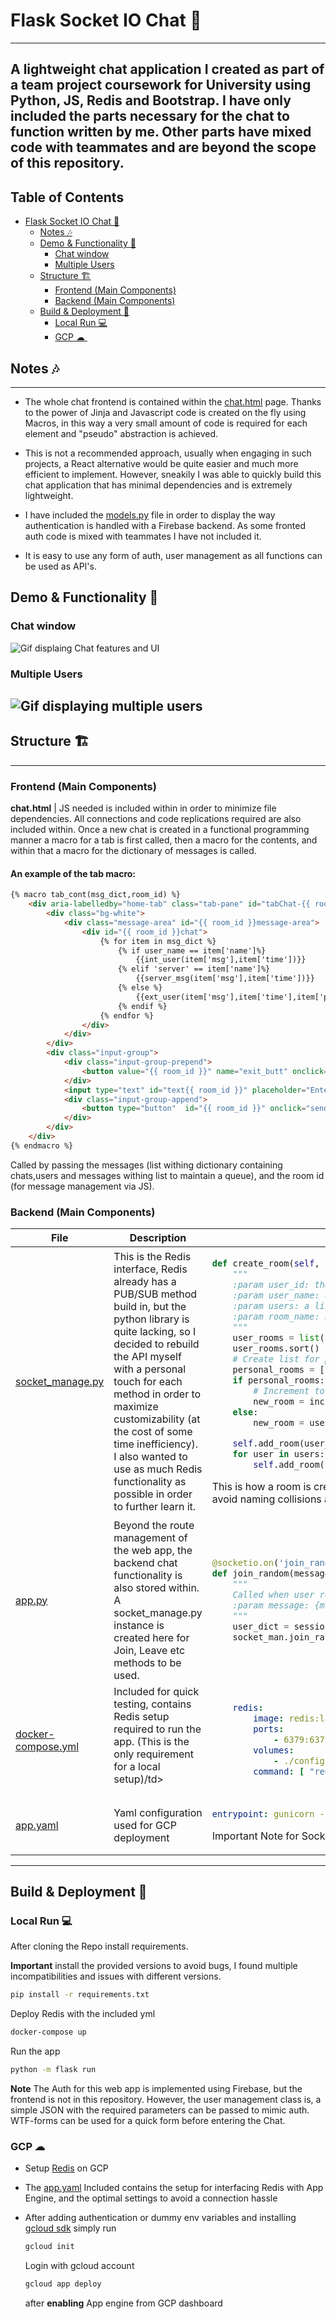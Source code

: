 # Flask Socket IO Chat 💬

---
A lightweight chat application I created as part of a team project coursework for University using Python, JS, Redis 
and Bootstrap. I have only included the parts necessary for the chat to function written by me. Other parts 
have mixed code with teammates and are beyond the scope of this repository.
---

## Table of Contents
- [Flask Socket IO Chat 💬](#flask-socket-io-chat-)
    * [Notes 🎶](#notes)
    * [Demo & Functionality  🎥](#Demo-&-Functionality)
        + [Chat window](#chat-window)
        + [Multiple Users](#multiple-users)
    * [Structure 🏗️](#structure-)
        + [Frontend (Main Components)](#frontend--main-components-)
        + [Backend (Main Components)](#backend--main-components-)
    * [Build & Deployment 🚀](#build-deployment-)
        + [Local Run 💻](#local-run-)
        + [GCP ☁ ️](#gcp)

    
## Notes 🎶

---

- The whole chat frontend is contained within the [chat.html](chat.html) page. Thanks to the power of Jinja and Javascript code is 
  created on the fly using Macros, in this way a very small amount of code is required for each element and "pseudo" abstraction is achieved.


  
- This is not a recommended approach, usually when engaging in such projects, a React alternative would be quite 
  easier and much more efficient to implement. However, sneakily I was able to quickly build this chat application that has minimal dependencies and is extremely lightweight.

  
- I have included the [models.py](http://models.py) file in order to display the way authentication is handled with a Firebase backend. As some 
  fronted auth code is mixed with teammates I have not included it.
    

- It is easy to use any form of auth, user management as all functions can be used as API's.


 

## Demo & Functionality  🎥
### Chat window
![Gif displaing Chat features and UI](example_gifs/chat_responsiveness.gif)


### Multiple Users
![Gif displaying multiple users](example_gifs/multiple_users.gif)
---

## Structure 🏗️

---

### Frontend (Main Components) 

**chat.html** | JS needed is included within in order to minimize file dependencies. All connections and code replications 
required are also included within. Once a new chat is created in a functional programming manner a macro for a tab is first 
called, then a macro for the contents, and within that a macro for the dictionary of messages is called.

#### An example of the tab macro:
```html
{% macro tab_cont(msg_dict,room_id) %}
    <div aria-labelledby="home-tab" class="tab-pane" id="tabChat-{{ room_id }}" role="tabpanel">
        <div class="bg-white">
            <div class="message-area" id="{{ room_id }}message-area">
                <div id="{{ room_id }}chat">
                    {% for item in msg_dict %}
                        {% if user_name == item['name']%}
                            {{int_user(item['msg'],item['time'])}}
                        {% elif 'server' == item['name']%}
                            {{server_msg(item['msg'],item['time'])}}
                        {% else %}
                            {{ext_user(item['msg'],item['time'],item['picture'])}}
                        {% endif %}
                    {% endfor %}
                </div>
            </div>
        </div>
        <div class="input-group">
            <div class="input-group-prepend">
                <button value="{{ room_id }}" name="exit_butt" onclick="leave_room(this.value)" type="button" class="btn btn-danger btn-lg rounded-0 d-none d-md-block"><i class="fa fa-close"></i>&nbsp;Exit</button>
            </div>
            <input type="text" id="text{{ room_id }}" placeholder="Enter message" class="form-control rounded-0 border-0 py-4 bg-light text-break">
            <div class="input-group-append">
                <button type="button"  id="{{ room_id }}" onclick="send_message(this.id)" class="btn btn-primary btn-lg rounded-0"><i class="fa fa-paper-plane"></i></button>
            </div>
        </div>
    </div>
{% endmacro %}
```
Called by passing the messages (list withing dictionary containing chats,users and messages withing list to maintain 
a queue), and the room id (for message management via JS).

### Backend (Main Components)


<div class="table-responsive">
    <table class="table">
        <thead>
            <tr>
                <th>File</th>
                <th>Description</th>
                <th>Example</th>
            </tr>
        </thead>
        <tbody>
            <tr>
                <td>

[socket_manage.py](socket_manage.py)</td>

<td>This is the Redis interface, Redis already has a PUB/SUB method build in, but the python library is quite lacking, 
so I decided to rebuild the API  myself with a personal touch for each method in order to maximize customizability
(at the cost of some time inefficiency). I also wanted to use as much Redis functionality as possible in order to further 
learn it.
</td>
<td>

```python
def create_room(self, user_id: str, user_name: str, users: list, room_name: str) -> None:
    """
    :param user_id: the users id
    :param user_name: users name
    :param users: a list with the users to be added to the created room
    :param room_name: name for the new room
    """
    user_rooms = list(self.get_rooms(user_id))
    user_rooms.sort()
    # Create list for personal rooms
    personal_rooms = [room for room in user_rooms if user_id in room]
    if personal_rooms:
        # Increment to avoid naming collisions
        new_room = incr_room(personal_rooms[-1])
    else:
        new_room = user_id + '_0'

    self.add_room(user_id, new_room, room_name, user_name)
    for user in users:
        self.add_room(user, new_room, room_name)
```
This is how a room is created (a counter is inserted to the username when creating the room to avoid naming collisions 
allowing unlimited room creations).
</td>
            </tr>
            <tr>
                <td>

[app.py](app.py)</td>
                <td>Beyond the route management of the web app, the backend chat functionality is also stored within. 
A socket_manage.py instance is created here for Join, Leave etc methods to be used.</td>
<td>

```python
@socketio.on('join_random', namespace='/chat')
def join_random(message):
    """
    Called when user requests to join
    :param message: {msg: "Join random request", time:current time, name:local_user}
    """
    user_dict = session['user_dict']
    socket_man.join_random(user_dict.get('uid'), user_dict.get('name'))
```
</td>
</td>
            </tr>
            <tr>
                <td>

[docker-compose.yml](docker-compose.yml) </td>
                <td>Included for quick testing, contains Redis setup required to run the app. (This is the only 
requirement for a local setup)/td>
<td>

```yaml
    redis:
        image: redis:latest
        ports:
            - 6379:6379
        volumes:
            - ./config/redis.conf:/redis.conf
        command: [ "redis-server", "/redis.conf" ]
```
</tr>
            <tr>
                <td>

[app.yaml](app.yaml)</td>
                <td>Yaml configuration used for GCP deployment</td>
<td>

```yaml
entrypoint: gunicorn -k geventwebsocket.gunicorn.workers.GeventWebSocketWorker -w 1 main:app
```
Important Note for Socket IO purposes 1 Gunicorn Worker setup must be implemented
</tr>
        </tbody>
    </table>
</div>

---
## Build & Deployment 🚀

### Local Run 💻
After cloning the Repo install requirements. 

**Important** install the provided versions to avoid bugs, I found multiple 
incompatibilities and issues with different versions.

```bash
pip install -r requirements.txt
```
Deploy Redis with the included yml
```bash
docker-compose up
``` 
Run the app
```bash
python -m flask run
```
**Note**
The Auth for this web app is implemented using Firebase, but the frontend is not in this repository. However, the user 
management class is, a simple JSON with the required parameters can be passed to mimic auth. WTF-forms can be used for a 
quick form before entering the Chat.

### GCP ☁ ️
- Setup [Redis](https://cloud.google.com/memorystore/docs/redis/creating-managing-instances) on GCP 


- The [app.yaml](app.yaml) Included contains the setup for  interfacing Redis with App Engine, and the optimal settings 
  to avoid a connection hassle


- After adding authentication or dummy env variables and installing [gcloud sdk](https://cloud.google.com/sdk/docs/install)
  simply run
  ```bash
  gcloud init
  ```
  Login with gcloud account 
  ```bash
  gcloud app deploy
  ```
  after **enabling** App engine from GCP dashboard
